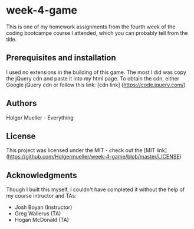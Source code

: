 # week-4-game

This is one of my homework assignments from the fourth week of the coding bootcampe course I attended, which you can probably tell from the title.

## Prerequisites and installation

I used no extensions in the building of this game. The most I did was copy the jQuery cdn and paste it into my html page. To obtain the cdn, either Google jQuery cdn or follow this link: [cdn link] (https://code.jquery.com/)

## Authors

Holger Mueller - Everything

## License

This project was licensed under the MIT - check out the [MIT link] (https://github.com/Holgermueller/week-4-game/blob/master/LICENSE)

## Acknowledgments

Though I built this myself, I couldn't have completed it without the help of my course intructor and TAs:
* Josh Boyan (Instructor)
* Greg Wallerus (TA)
* Hogan McDonald (TA)